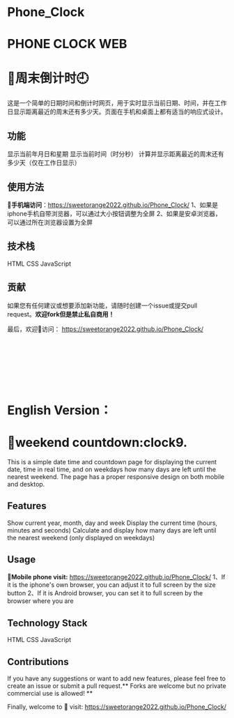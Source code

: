 # Phone_Clock
PHONE CLOCK WEB 
===  

:iphone:周末倒计时:clock9:
===

这是一个简单的日期时间和倒计时网页，用于实时显示当前日期、时间，并在工作日显示距离最近的周末还有多少天。页面在手机和桌面上都有适当的响应式设计。

功能
---
显示当前年月日和星期
显示当前时间（时分秒）
计算并显示距离最近的周末还有多少天（仅在工作日显示）
  
  
使用方法
---

**:iphone:手机端访问**：https://sweetorange2022.github.io/Phone_Clock/
1、如果是iphone手机自带浏览器，可以通过大小按钮调整为全屏
2、如果是安卓浏览器，可以通过所在浏览器设置为全屏


技术栈
---

HTML
CSS
JavaScript

贡献
---
如果您有任何建议或想要添加新功能，请随时创建一个issue或提交pull request。**欢迎fork但是禁止私自商用！**  


最后，欢迎:iphone:访问： https://sweetorange2022.github.io/Phone_Clock/


  
  <br>
  <br>
  <br>
  <br>
  <br>
  <br>
  
  
  
English Version：
===
:iphone:weekend countdown:clock9.
===

This is a simple date time and countdown page for displaying the current date, time in real time, and on weekdays how many days are left until the nearest weekend. The page has a proper responsive design on both mobile and desktop.

Features
---
Show current year, month, day and week
Display the current time (hours, minutes and seconds)
Calculate and display how many days are left until the nearest weekend (only displayed on weekdays)
  
  
Usage
---

**:iphone:Mobile phone visit:** https://sweetorange2022.github.io/Phone_Clock/
1、If it is the iphone's own browser, you can adjust it to full screen by the size button
2、If it is Android browser, you can set it to full screen by the browser where you are


Technology Stack
---

HTML
CSS
JavaScript

Contributions
---
If you have any suggestions or want to add new features, please feel free to create an issue or submit a pull request.** Forks are welcome but no private commercial use is allowed! **  


Finally, welcome to :iphone: visit: https://sweetorange2022.github.io/Phone_Clock/

